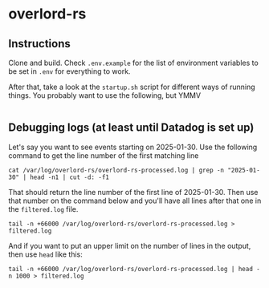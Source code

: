# overlord-rs

## Instructions

Clone and build. Check `.env.example` for the list of environment variables to be set in `.env` for everything to work.

After that, take a look at the `startup.sh` script for different ways of running things. You probably want to use the following, but YMMV

```

```

## Debugging logs (at least until Datadog is set up)

Let's say you want to see events starting on 2025-01-30. Use the following command to get the line number of the first matching line

```
cat /var/log/overlord-rs/overlord-rs-processed.log | grep -n "2025-01-30" | head -n1 | cut -d: -f1
```

That should return the line number of the first line of 2025-01-30. Then use that number on the command below and you'll have all lines after that one in the `filtered.log` file.

```
tail -n +66000 /var/log/overlord-rs/overlord-rs-processed.log > filtered.log
```

And if you want to put an upper limit on the number of lines in the output, then use `head` like this:

```
tail -n +66000 /var/log/overlord-rs/overlord-rs-processed.log | head -n 1000 > filtered.log
```
